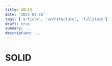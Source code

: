 ```yaml
---
title: SOLID
date: '2023-01-15'
tags: ['article', 'architecture', 'fullStack']
draft: true
summary: ...
description: ...
---
```


# SOLID